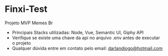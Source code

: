# Finxi-Test
Projeto MVP Memes Br 
* Principais Stacks utilizadas: Node, Vue, Semantic UI, Giphy API 
* Verifique se existe uma chave da api no arquivo .env antes de executar o projeto
* Qualquer dúvida entre em contato pelo email: <darlandiogo@hotmail.com>